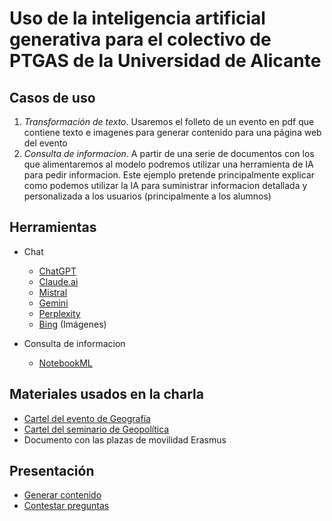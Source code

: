 # Uso de la inteligencia artificial generativa para el colectivo de PTGAS de la Universidad de Alicante

## Casos de uso
1. *Transformación de texto*. Usaremos el folleto de un evento en pdf que contiene texto e imagenes para generar contenido para una página web del evento
2. *Consulta de informacion*. A partir de una serie de documentos con los que alimentaremos al modelo podremos utilizar una herramienta de IA para pedir informacion. Este ejemplo pretende principalmente explicar como podemos utilizar la IA para suministrar informacion detallada y personalizada a los usuarios (principalmente a los alumnos)

## Herramientas 
- Chat
  - [ChatGPT](https://chatgpt.com)
  - [Claude.ai](https://claude.ai)
  - [Mistral](https://chat.mistral.ai)
  - [Gemini](https://gemini.google.com/?hl=es-ES)
  - [Perplexity](https://www.perplexity.ai)
  - [Bing](https://www.bing.com/images/create) (Imágenes)

- Consulta de informacion
  - [NotebookML](ttps://notebooklm.google.com/)
 
## Materiales usados en la charla
- [Cartel del evento de Geografía](https://dagrygf.ua.es/de/documentos/2024-seminario-ot-la-region-y-la-ciudad/la-region-y-la-ciudad-seminario-ot-2024.jpg)
- [Cartel del seminario de Geopolítica](https://web.ua.es/es/estudios-geopolitica/documentos/programa-iii-geopolitica-2024.pdf)
- Documento con las plazas de movilidad Erasmus

## Presentación
- [Generar contenido](./diapositivas/presentacion/generar-contenido.pdf)
- [Contestar preguntas](./diapositivas/presentacion/contestar-preguntas.pdf)


